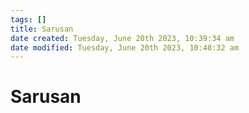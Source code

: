 ```yaml
---
tags: []
title: Sarusan
date created: Tuesday, June 20th 2023, 10:39:34 am
date modified: Tuesday, June 20th 2023, 10:40:32 am
---
```


# Sarusan

